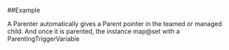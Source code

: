 
<!---
FrozenIsBool True
-->

##Example

A Parenter automatically gives a Parent pointer in the teamed or managed child.
And once it is parented, the instance map@set with a ParentingTriggerVariable 